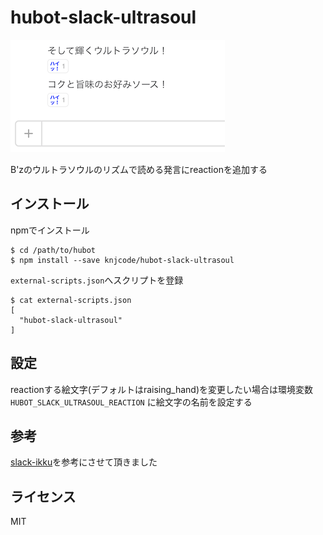 # hubot-slack-ultrasoul

![hubot-slack-ultrasoul](images/ultrasoul.png)

B'zのウルトラソウルのリズムで読める発言にreactionを追加する

## インストール

npmでインストール

```
$ cd /path/to/hubot
$ npm install --save knjcode/hubot-slack-ultrasoul
```

`external-scripts.json`へスクリプトを登録

```
$ cat external-scripts.json
[
  "hubot-slack-ultrasoul"
]
```

## 設定

reactionする絵文字(デフォルトはraising_hand)を変更したい場合は環境変数 `HUBOT_SLACK_ULTRASOUL_REACTION` に絵文字の名前を設定する

## 参考

[slack-ikku](https://github.com/hakatashi/slack-ikku)を参考にさせて頂きました

## ライセンス

MIT
